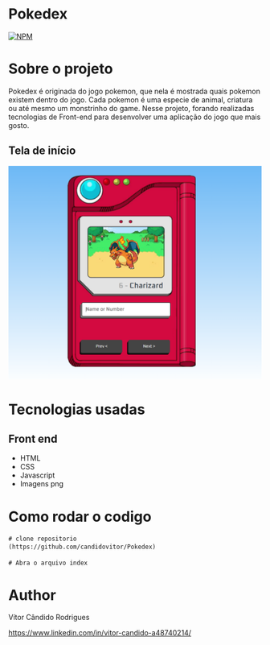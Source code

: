 # Pokedex
[![NPM](https://img.shields.io/npm/l/react)](https://github.com/candidovitor/Pokedex/blob/main/LICENSE)

# Sobre o projeto
Pokedex é originada do jogo pokemon, que nela é mostrada quais pokemon existem dentro do jogo. Cada pokemon é uma especie de animal, criatura ou até mesmo um monstrinho do game.
Nesse projeto, forando realizadas tecnologias de Front-end para desenvolver uma aplicação do jogo que mais gosto.

## Tela de início
![Pokédex](https://github.com/candidovitor/Pokedex/blob/main/assests/pokedex_print.png) 

# Tecnologias usadas
## Front end
- HTML
- CSS
- Javascript
- Imagens png


# Como rodar o codigo

```
# clone repositorio
(https://github.com/candidovitor/Pokedex)

# Abra o arquivo index
```

# Author

Vítor Cândido Rodrigues

https://www.linkedin.com/in/vitor-candido-a48740214/
